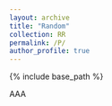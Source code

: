 ```yaml
---
layout: archive
title: "Random"
collection: RR
permalink: /P/
author_profile: true
---
```


{% include base_path %}

AAA
